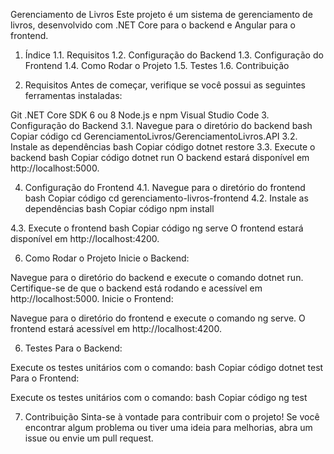 Gerenciamento de Livros
Este projeto é um sistema de gerenciamento de livros, desenvolvido com .NET Core para o backend e Angular para o frontend.

1. Índice
1.1. Requisitos
1.2. Configuração do Backend
1.3. Configuração do Frontend
1.4. Como Rodar o Projeto
1.5. Testes
1.6. Contribuição

2. Requisitos
Antes de começar, verifique se você possui as seguintes ferramentas instaladas:

Git
.NET Core SDK 6 ou 8
Node.js e npm
Visual Studio Code
3. Configuração do Backend
3.1. Navegue para o diretório do backend
bash
Copiar código
cd GerenciamentoLivros/GerenciamentoLivros.API
3.2. Instale as dependências
bash
Copiar código
dotnet restore
3.3. Execute o backend
bash
Copiar código
dotnet run
O backend estará disponível em http://localhost:5000.

4. Configuração do Frontend
4.1. Navegue para o diretório do frontend
bash
Copiar código
cd gerenciamento-livros-frontend
4.2. Instale as dependências
bash
Copiar código
npm install

4.3. Execute o frontend
bash
Copiar código
ng serve
O frontend estará disponível em http://localhost:4200.

6. Como Rodar o Projeto
Inicie o Backend:

Navegue para o diretório do backend e execute o comando dotnet run. Certifique-se de que o backend está rodando e acessível em http://localhost:5000.
Inicie o Frontend:

Navegue para o diretório do frontend e execute o comando ng serve. O frontend estará acessível em http://localhost:4200.

6. Testes
Para o Backend:

Execute os testes unitários com o comando:
bash
Copiar código
dotnet test
Para o Frontend:

Execute os testes unitários com o comando:
bash
Copiar código
ng test

7. Contribuição
Sinta-se à vontade para contribuir com o projeto! Se você encontrar algum problema ou tiver uma ideia para melhorias, abra um issue ou envie um pull request.

